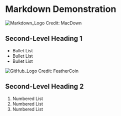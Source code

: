 # Markdown Demonstration

![Markdown_Logo](https://macdown.uranusjr.com/static/images/logo-160.png)
Credit: MacDown

## Second-Level Heading 1
* Bullet List
* Bullet List
* Bullet List

![GitHub_Logo](https://feathercoin.com/wp-content/uploads/2018/06/github-logo-1-e1507749180201-1.png)
Credit: FeatherCoin

## Second-Level Heading 2
1. Numbered List
1. Numbered List
1. Numbered List
